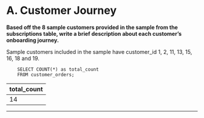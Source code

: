 # A. Customer Journey

**Based off the 8 sample customers provided in the sample from the subscriptions table, write a brief description about each customer’s onboarding journey.**

Sample customers included in the sample have customer_id 1, 2, 11, 13, 15, 16, 18 and 19.

```
    SELECT COUNT(*) as total_count
    FROM customer_orders;
```

| total_count |
| ----------- |
| 14          |

---
